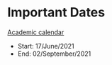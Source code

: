# Important Dates

[Academic calendar](http://www.utfpr.edu.br/documentos/pesquisa-e-pos-graduacao/proppg/stricto-sensu/documentos-stricto-sensu/calendarios-2021/CalendrioPsGraduao2021.pdf) 

- Start: 17/June/2021
- End: 02/September/2021
